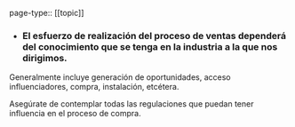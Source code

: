 page-type:: [[topic]]
- ### El esfuerzo de realización del proceso de ventas dependerá del conocimiento que se tenga en la industria a la que nos dirigimos.

Generalmente incluye generación de oportunidades, acceso influenciadores, compra, instalación, etcétera.

Asegúrate de contemplar todas las regulaciones que puedan tener influencia en el proceso de compra.



